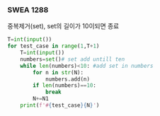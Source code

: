 ### SWEA 1288

중복제거(set), set의 길이가  10이되면 종료

```python
T=int(input())
for test_case in range(1,T+1)
	T=int(input())
    numbers=set()# set add untill ten
    while len(numbers)<10: #add set in numbers
        for n in str(N):
            numbers.add(n)
        if len(numbers)==10:
            break
        N+=N1
    print(f'#{test_case}{N}')

```

